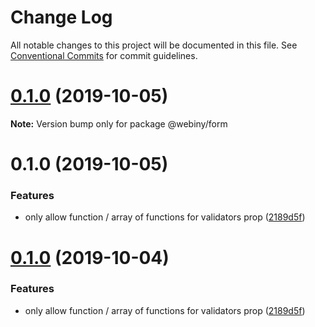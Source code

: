 # Change Log

All notable changes to this project will be documented in this file.
See [Conventional Commits](https://conventionalcommits.org) for commit guidelines.

<a name="0.1.0"></a>
# [0.1.0](https://github.com/webiny/webiny-js/compare/@webiny/form@0.1.0...@webiny/form@0.1.0) (2019-10-05)

**Note:** Version bump only for package @webiny/form





<a name="0.1.0"></a>
# 0.1.0 (2019-10-05)


### Features

* only allow function / array of functions for validators prop ([2189d5f](https://github.com/webiny/webiny-js/commit/2189d5f))





<a name="0.1.0"></a>
# [0.1.0](https://github.com/webiny/webiny-js/compare/@webiny/form@1.0.0-next.1...@webiny/form@0.1.0) (2019-10-04)


### Features

* only allow function / array of functions for validators prop ([2189d5f](https://github.com/webiny/webiny-js/commit/2189d5f))
